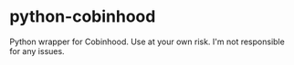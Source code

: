 # python-cobinhood
Python wrapper for Cobinhood. Use at your own risk. I'm not responsible for any issues.
